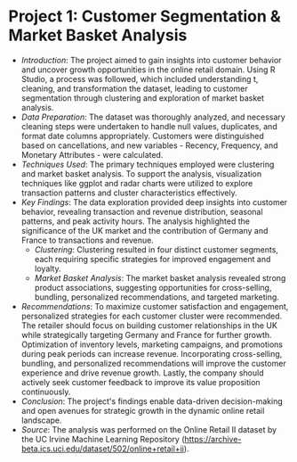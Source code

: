 # Project 1: Customer Segmentation & Market Basket Analysis 
-  _Introduction_: The project aimed to gain insights into customer behavior and uncover growth opportunities in the online retail domain. Using R Studio, a process was followed, which included understanding t, cleaning, and transformation the dataset, leading to customer segmentation through clustering and exploration of market basket analysis.
-  _Data Preparation_: The dataset was thoroughly analyzed, and necessary cleaning steps were undertaken to handle null values, duplicates, and format date columns appropriately. Customers were distinguished based on cancellations, and new variables - Recency, Frequency, and Monetary Attributes - were calculated.
- _Techniques Used_: The primary techniques employed were clustering and market basket analysis. To support the analysis, visualization techniques like ggplot and radar charts were utilized to explore transaction patterns and cluster characteristics effectively.
- _Key Findings_: The data exploration provided deep insights into customer behavior, revealing transaction and revenue distribution, seasonal patterns, and peak activity hours. The analysis highlighted the significance of the UK market and the contribution of Germany and France to transactions and revenue.
  - _Clustering_: Clustering resulted in four distinct customer segments, each requiring specific strategies for improved engagement and loyalty.
  - _Market Basket Analysis_: The market basket analysis revealed strong product associations, suggesting opportunities for cross-selling, bundling, personalized recommendations, and targeted marketing.
- _Recommendations_: To maximize customer satisfaction and engagement, personalized strategies for each customer cluster were recommended. The retailer should focus on building customer relationships in the UK while strategically targeting Germany and France for further growth. Optimization of inventory levels, marketing campaigns, and promotions during peak periods can increase revenue. Incorporating cross-selling, bundling, and personalized recommendations will improve the customer experience and drive revenue growth. Lastly, the company should actively seek customer feedback to improve its value proposition continuously.  
- _Conclusion_: The project's findings enable data-driven decision-making and open avenues for strategic growth in the dynamic online retail landscape.
- _Source_: The analysis was performed on the Online Retail II dataset by the UC Irvine Machine Learning Repository (https://archive-beta.ics.uci.edu/dataset/502/online+retail+ii). 
